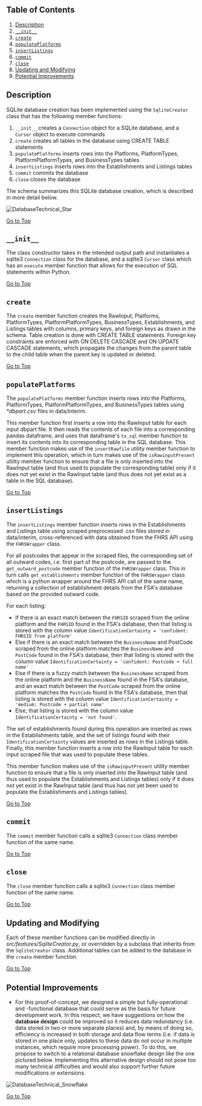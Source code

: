 ## Table of Contents <a name="table"></a>
1. [Description](#description) 
2. [`__init__`](#init)
3. [`create`](#create)
4. [`populatePlatforms`](#platforms)
5. [`insertListings`](#listings)
6. [`commit`](#commit)
7. [`close`](#close)
8. [Updating and Modifying](#updating)
8. [Potential Improvements](#improvements)

## Description <a name="description"></a>

SQLite database creation has been implemented using the `SqliteCreator` class that has the following member functions:
1. `__init__` creates a `Connection` object for a SQLite database, and a `Cursor` object to execute commands 
2. `create` creates all tables in the database using CREATE TABLE statements
3. `populatePlatforms` inserts rows into the Platforms, PlatformTypes, PlatformPlatformTypes, and BusinessTypes tables
4. `insertListings` inserts rows into the Establishments and Listings tables
5. `commit` commits the database
6. `close` closes the database

The schema summarizes this SQLite database creation, which is described in more detail below.

![DatabaseTechnical_Star](https://github.com/S2DSLondon/Aug20_FSA/blob/master/static/DatabaseTechnical_Star.png)

[Go to Top](https://github.com/S2DSLondon/Aug20_FSA/wiki/Updating-and-Maintaining-the-Database#table)

## `__init__` <a name="init"></a>

The class constructor takes in the intended output path and instantiates a sqlite3 `Connection` class for the database, and a sqlite3 `Cursor` class which has an `execute` member function that allows for the execution of SQL statements within Python.

[Go to Top](https://github.com/S2DSLondon/Aug20_FSA/wiki/Updating-and-Maintaining-the-Database#table)

## `create` <a name="create"></a>

The `create` member function creates the RawInput, Platforms, PlatformTypes, PlatformPlatformTypes, BusinessTypes, Establishments, and Listings tables with columns, primary keys, and foreign keys as drawn in the schema. Table creation is done with CREATE TABLE statements. Foreign key constraints are enforced with ON DELETE CASCADE and ON UPDATE CASCADE statements, which propagate the changes from the parent table to the child table when the parent key is updated or deleted.

[Go to Top](https://github.com/S2DSLondon/Aug20_FSA/wiki/Updating-and-Maintaining-the-Database#table)

## `populatePlatforms` <a name="platforms"></a>

The `populatePlatforms` member function inserts rows into the Platforms, PlatformTypes, PlatformPlatformTypes, and BusinessTypes tables using _*dbpart.csv_ files in data/interim. 

This member function first inserts a row into the RawInput table for each input dbpart file. It then reads the contents of each file into a corresponding pandas dataframe, and uses that dataframe's `to_sql` member function to insert its contents into its corresponding table in the SQL database. This member function makes use of the `insertRawfile` utility member function to implement this operation, which in turn makes use of the `isRawinputPresent` utility member function to ensure that a file is only inserted into the RawInput table (and thus used to populate the corresponding table) only if it does not yet exist in the RawInput table (and thus does not yet exist as a table in the SQL database).

[Go to Top](https://github.com/S2DSLondon/Aug20_FSA/wiki/Updating-and-Maintaining-the-Database#table)

## `insertListings` <a name="listings"></a>

The `insertListings` member function inserts rows in the Establishments and Listings table using scraped preprocessed .csv files stored in data/interim, cross-referenced with data obtained from the FHRS API using the `FHRSWrapper` class. 

For all postcodes that appear in the scraped files, the corresponding set of all outward codes, i.e. first part of the postcode, are passed to the `get_outward_postcode` member function of the `FHRSWrapper` class. This in turn calls `get_establishments` member function of the `FHRSWrapper` class which is a python wrapper around the FHRS API call of the same name, returning a collection of establishment details from the FSA's database based on the provided outward code. 

For each listing:
* If there is an exact match between the `FHRSID` scraped from the online platform and the `FHRSID` found in the FSA's database, then that listing is stored with the column value `IdentificationCertainty = 'confident: FHRSID from platform'`
* Else if there is an exact match between the `BusinessName` and PostCode scraped from the online platform matches the `BusinessName` and `PostCode` found in the FSA's database, then that listing is stored with the column value `IdentificationCertainty = 'confident: Postcode + full name'`
* Else if there is a fuzzy match between the `BusinessName` scraped from the online platform and the `BusinessName` found in the FSA's database, and an exact match between the `PostCode` scraped from the online platform matches the `PostCode` found in the FSA's database, then that listing is stored with the column value `IdentificationCertainty = 'medium: Postcode + partial name'`
* Else, that listing is stored with the column value `IdentificationCertainty = 'not found'`.

The set of establishments found during this operation are inserted as rows in the Establishments table, and the set of listings found with their `IdentificationCertainty` values are inserted as rows in the Listings table. Finally, this member function inserts a row into the RawInput table for each input scraped file that was used to populate these tables.

This member function makes use of the `isRawinputPresent` utility member function to ensure that a file is only inserted into the RawInput table (and thus used to populate the Establishments and Listings tables) only if it does not yet exist in the RawInput table (and thus has not yet been used to populate the Establishments and Listings tables).

[Go to Top](https://github.com/S2DSLondon/Aug20_FSA/wiki/Updating-and-Maintaining-the-Database#table)

## `commit` <a name="commit"></a>

The `commit` member function calls a sqlite3 `Connection` class member function of the same name. 

[Go to Top](https://github.com/S2DSLondon/Aug20_FSA/wiki/Updating-and-Maintaining-the-Database#table)

## `close` <a name="close"></a>

The `close` member function calls a sqlite3 `Connection` class member function of the same name. 

[Go to Top](https://github.com/S2DSLondon/Aug20_FSA/wiki/Updating-and-Maintaining-the-Database#table)

## Updating and Modifying <a name="updating"></a>

Each of these member functions can be modified directly in _src/features/SqliteCreator.py_, or overridden by a subclass that inherits from the `SqliteCreator` class. Additional tables can be added to the database in the `create` member function.

[Go to Top](https://github.com/S2DSLondon/Aug20_FSA/wiki/Updating-and-Maintaining-the-Database#table)

## Potential Improvements <a name="improvements"></a>

* For this proof-of-concept, we designed a simple but fully-operational and -functional database that could serve as the basis for future development work. In this respect, we have suggestions on how the **database design** could be improved so it reduces data redundancy (i.e. data stored in two or more separate places) and, by means of doing so, efficiency is increased in both storage and data flow terms (i.e. if data is stored in one place only, updates to these data do not occur in multiple instances, which require more processing power). To do this, we propose to switch to a relational database snowflake design like the one pictured below. Implementing this alternative design should not pose too many technical difficulties and would also support further future modifications or extensions.

![DatabaseTechnical_Snowflake](https://github.com/S2DSLondon/Aug20_FSA/blob/master/static/DatabaseTechnical_Snowflake.png)

[Go to Top](https://github.com/S2DSLondon/Aug20_FSA/wiki/Updating-and-Maintaining-the-Database#table)